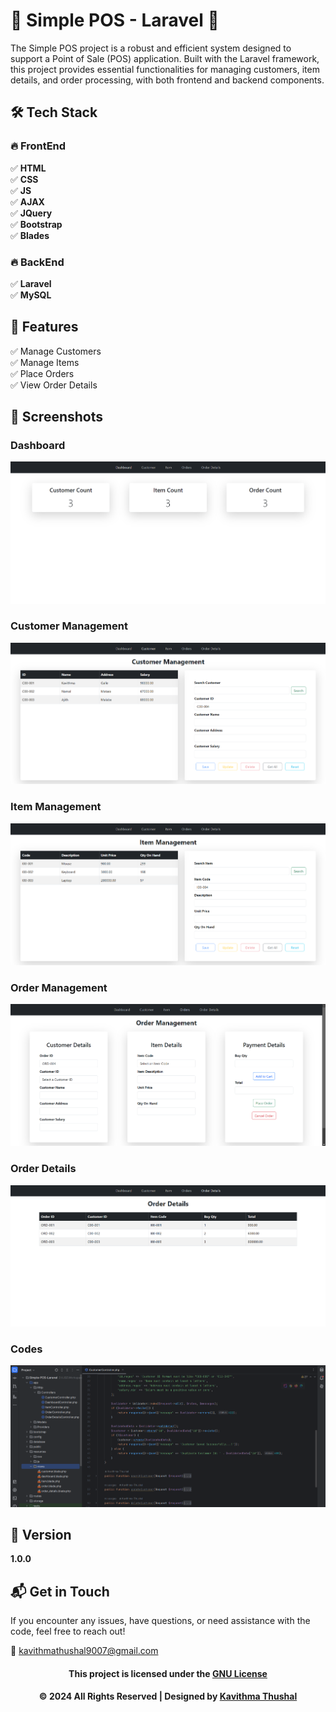 # 🌟 Simple POS - Laravel 🌟

The Simple POS project is a robust and efficient system designed to support a Point of Sale (POS) application. Built
with the Laravel framework, this project provides essential functionalities for managing customers, item details, and
order processing, with both frontend and backend components.

## 🛠️ Tech Stack

### 🔥 FrontEnd

✅ **HTML**<br/>
✅ **CSS**<br/>
✅ **JS**<br/>
✅ **AJAX**<br/>
✅ **JQuery**<br/>
✅ **Bootstrap**<br/>
✅ **Blades**<br/>

### 🔥 BackEnd

✅ **Laravel**<br/>
✅ **MySQL**<br/>

## 🚀 Features

✅ Manage Customers<br/>
✅ Manage Items<br/>
✅ Place Orders<br/>
✅ View Order Details<br/>

## 📸 Screenshots

### Dashboard

<img src="public/assets/images/ss/dashboard.png">

### Customer Management

<img src="public/assets/images/ss/customer_management.png">

### Item Management

<img src="public/assets/images/ss/item_management.png">

### Order Management

<img src="public/assets/images/ss/order_management.png">

### Order Details

<img src="public/assets/images/ss/order_details.png">

### Codes

<img src="public/assets/images/ss/Codes.png">

## 📝 Version

**1.0.0**

## 📬 Get in Touch

If you encounter any issues, have questions, or need assistance with the code, feel free to reach out!

📧 [kavithmathushal9007@gmail.com](mailto:kavithmathushal9007@gmail.com)

<div align="center">

#### This project is licensed under the [GNU License](LICENSE)

#### © 2024 All Rights Reserved | Designed by [Kavithma Thushal](https://github.com/Kavithma-Thushal)

</div>
